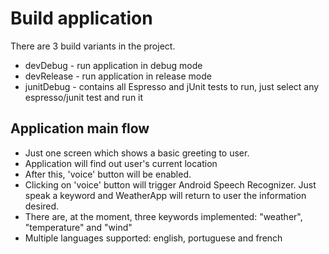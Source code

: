 # Build application
There are 3 build variants in the project.
- devDebug - run application in debug mode
- devRelease - run application in release mode
- junitDebug - contains all Espresso and jUnit tests to run, just select any espresso/junit test and run it

## Application main flow
- Just one screen which shows a basic greeting to user.
- Application will find out user's current location
- After this, 'voice' button will be enabled.
- Clicking on 'voice' button will trigger Android Speech Recognizer. Just speak a keyword and WeatherApp will return to user the information desired.
- There are, at the moment, three keywords implemented: "weather", "temperature" and "wind"
- Multiple languages supported: english, portuguese and french
